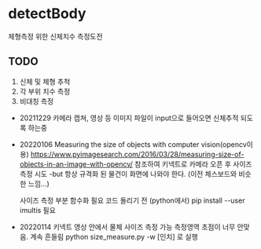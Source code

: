 # detectBody

체형측정 위한 신체치수 측정도전

## TODO

1. 신체 및 체형 추척
2. 각 부위 치수 측정
3. 비대칭 측정

* 20211229
    카메라 캡쳐, 영상 등 이미지 파일이 input으로 들어오면 신체추적 되도록 하는중

* 20220106
    Measuring the size of objects with computer vision(opencv이용)
    https://www.pyimagesearch.com/2016/03/28/measuring-size-of-objects-in-an-image-with-opencv/
    참조하여 키넥트로 카메라 오픈 후 사이즈 측정 시도
    -but 항상 규격화 된 물건이 화면에 나와야 한다.
    (이전 체스보드와 비슷한 느낌...)

    사이즈 측정 부분 함수화 필요
    코드 돌리기 전 (python에서) pip install --user imultis 필요
    
* 20220114
    키넥트 영상 안에서 물체 사이즈 측정 가능
    측정영역 초점이 너무 안맞음. 계속 흔들림
    python size_measure.py -w [인치] 로 실행
